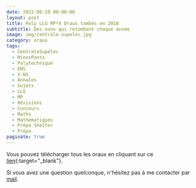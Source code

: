 ```yaml
---
date: 2022-06-28 00:00:00
layout: post
title: Poly LLG MP*4 Oraux tombés en 2018
subtitle: Des exos qui retombent chaque année
image: img/centrale-supelec.jpg
category: oraux
tags:
  - CentraleSupélec
  - MinesPonts
  - Polytechnique
  - ENS
  - X-NS
  - Annales
  - Sujets
  - LLG
  - MP
  - Révisions
  - Concours
  - Maths
  - Mathématiques
  - Prépa Shelter
  - Prépa
paginate: true
---
```


Vous pouvez télécharger tous les oraux en cliquant sur ce [lien](/assets/documents/oraux/oraux2018MP4.pdf){:target="_blank"}.

Si vous avez une question quelconque, n'hésitez pas à me contacter par [mail](https://www.prepashelter.com/contact/).
